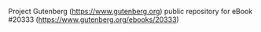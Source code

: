 Project Gutenberg (https://www.gutenberg.org) public repository for eBook #20333 (https://www.gutenberg.org/ebooks/20333)
